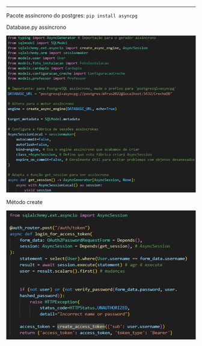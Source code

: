 
---

Pacote assíncrono do postgres: ``pip install asyncpg    ``

Database.py assíncrono

![Pasted image 20250626192656](../../attachments/Pasted%20image%2020250626192656.png)

Método create

![Pasted image 20250626194023](../../attachments/Pasted%20image%2020250626194023.png)

